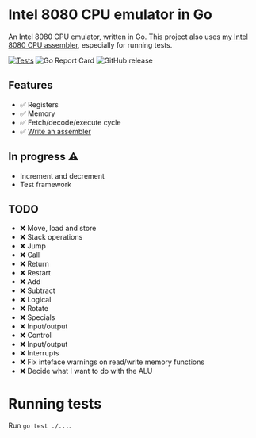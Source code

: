 # Intel 8080 CPU emulator in Go

An Intel 8080 CPU emulator, written in Go.  This project also uses [my Intel 8080 CPU assembler](https://github.com/lukepeterson/go8080assembler), especially for running tests.

[![Tests](https://github.com/lukepeterson/go8080cpu/actions/workflows/go.yml/badge.svg)](https://github.com/lukepeterson/go8080cpu/actions/workflows/go.yml)
![Go Report Card](https://goreportcard.com/badge/github.com/lukepeterson/go8080cpu)
![GitHub release](https://img.shields.io/github/v/release/lukepeterson/go8080cpu)

## Features
- :white_check_mark: Registers
- :white_check_mark: Memory
- :white_check_mark: Fetch/decode/execute cycle
- :white_check_mark: [Write an assembler](https://github.com/lukepeterson/go8080assembler)

## In progress :warning:
- Increment and decrement
- Test framework

## TODO
- :x: Move, load and store
- :x: Stack operations
- :x: Jump
- :x: Call
- :x: Return
- :x: Restart
- :x: Add
- :x: Subtract
- :x: Logical
- :x: Rotate
- :x: Specials
- :x: Input/output
- :x: Control
- :x: Input/output
- :x: Interrupts
- :x: Fix inteface warnings on read/write memory functions
- :x: Decide what I want to do with the ALU

# Running tests

Run `go test ./...`.